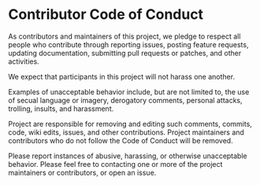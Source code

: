 # Contributor Code of Conduct

As contributors and maintainers of this project, we pledge to respect all people who 
contribute through reporting issues, posting feature requests, updating documentation,
submitting pull requests or patches, and other activities.

We expect that participants in this project will not harass one another.

Examples of unacceptable behavior include, but are not limited to,
the use of secual language or imagery, derogatory comments, personal attacks, 
trolling, insults, and harassment.

Project are responsible for removing and editing such comments, commits, code, 
wiki edits, issues, and other contributions. Project maintainers and contributors 
who do not follow the Code of Conduct will be removed.

Please report instances of abusive, harassing, or otherwise unacceptable behavior. 
Please feel free to contacting one or more of the project maintainers or contributors, 
or open an issue. 